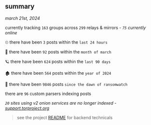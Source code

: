 
## summary
_march 21st, 2024_

currently tracking `163` groups across `299` relays & mirrors - _`75` currently online_

⏲ there have been `3` posts within the `last 24 hours`

🦈 there have been `92` posts within the `month of march`

🪐 there have been `624` posts within the `last 90 days`

🏚 there have been `564` posts within the `year of 2024`

🦕 there have been `9846` posts `since the dawn of ransomwatch`

there are `96` custom parsers indexing posts

_`20` sites using v2 onion services are no longer indexed - [support.torproject.org](https://support.torproject.org/onionservices/v2-deprecation/)_

> see the project [README](https://github.com/joshhighet/ransomwatch#ransomwatch--) for backend technicals
